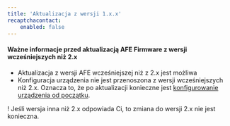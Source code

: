```yaml
---
title: 'Aktualizacja z wersji 1.x.x'
recaptchacontact:
    enabled: false
---
```


#### Ważne informacje przed aktualizacją AFE Firmware z wersji wcześniejszych niż 2.x

* Aktualizacja z wersji AFE wcześniejszej niż z 2.x jest możliwa
* Konfiguracja urządzenia nie jest przenoszona z wersji wcześniejszych niż 2.x. Oznacza to, że po aktualizacji konieczne jest [konfigurowanie urządzenia od początku](/instalacja/instalacja-zanim-zainstalujesz-firmware/pierwsze-uruchomienie).


! Jeśli wersja inna niż 2.x odpowiada Ci, to zmiana do wersji 2.x nie jest konieczna.
